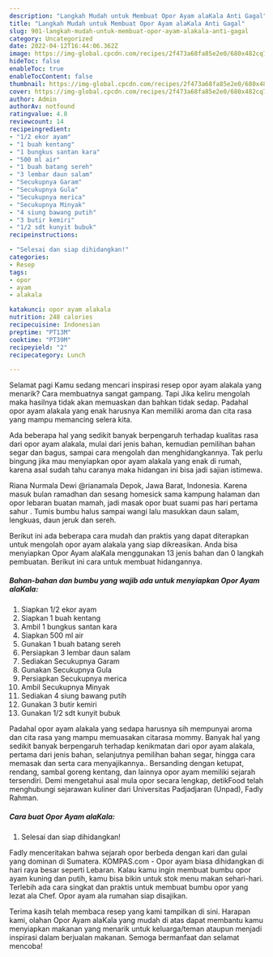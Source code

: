 ```yaml
---
description: "Langkah Mudah untuk Membuat Opor Ayam alaKala Anti Gagal"
title: "Langkah Mudah untuk Membuat Opor Ayam alaKala Anti Gagal"
slug: 901-langkah-mudah-untuk-membuat-opor-ayam-alakala-anti-gagal
category: Uncategorized
date: 2022-04-12T16:44:06.362Z
image: https://img-global.cpcdn.com/recipes/2f473a68fa85e2e0/680x482cq70/opor-ayam-alakala-foto-resep-utama.jpg
hideToc: false
enableToc: true
enableTocContent: false
thumbnail: https://img-global.cpcdn.com/recipes/2f473a68fa85e2e0/680x482cq70/opor-ayam-alakala-foto-resep-utama.jpg
cover: https://img-global.cpcdn.com/recipes/2f473a68fa85e2e0/680x482cq70/opor-ayam-alakala-foto-resep-utama.jpg
author: Admin
authorAv: notfound
ratingvalue: 4.8
reviewcount: 14
recipeingredient:
- "1/2 ekor ayam"
- "1 buah kentang"
- "1 bungkus santan kara"
- "500 ml air"
- "1 buah batang sereh"
- "3 lembar daun salam"
- "Secukupnya Garam"
- "Secukupnya Gula"
- "Secukupnya merica"
- "Secukupnya Minyak"
- "4 siung bawang putih"
- "3 butir kemiri"
- "1/2 sdt kunyit bubuk"
recipeinstructions:

- "Selesai dan siap dihidangkan!"
categories:
- Resep
tags:
- opor
- ayam
- alakala

katakunci: opor ayam alakala 
nutrition: 248 calories
recipecuisine: Indonesian
preptime: "PT13M"
cooktime: "PT39M"
recipeyield: "2"
recipecategory: Lunch

---
```



Selamat pagi Kamu sedang mencari inspirasi resep opor ayam alakala yang menarik? Cara membuatnya sangat gampang. Tapi Jika keliru mengolah maka hasilnya tidak akan memuaskan dan bahkan tidak sedap. Padahal opor ayam alakala yang enak harusnya Kan memiliki aroma dan cita rasa yang mampu memancing selera kita.


Ada beberapa hal yang sedikit banyak berpengaruh terhadap kualitas rasa dari opor ayam alakala, mulai dari jenis bahan, kemudian pemilihan bahan segar dan bagus, sampai cara mengolah dan menghidangkannya. Tak perlu bingung jika mau menyiapkan opor ayam alakala yang enak di rumah, karena asal sudah tahu caranya maka hidangan ini bisa jadi sajian istimewa.

Riana Nurmala Dewi @rianamala Depok, Jawa Barat, Indonesia. Karena masuk bulan ramadhan dan sesang homesick sama kampung halaman dan opor lebaran buatan mamah, jadi masak opor buat suami pas hari pertama sahur ️. Tumis bumbu halus sampai wangi lalu masukkan daun salam, lengkuas, daun jeruk dan sereh.


Berikut ini ada beberapa cara mudah dan praktis yang dapat diterapkan untuk mengolah opor ayam alakala yang siap dikreasikan. Anda bisa menyiapkan Opor Ayam alaKala menggunakan 13 jenis bahan dan 0 langkah pembuatan. Berikut ini cara untuk membuat hidangannya.

<!--inarticleads1-->

##### Bahan-bahan dan bumbu yang wajib ada untuk menyiapkan Opor Ayam alaKala:

1. Siapkan 1/2 ekor ayam
1. Siapkan 1 buah kentang
1. Ambil 1 bungkus santan kara
1. Siapkan 500 ml air
1. Gunakan 1 buah batang sereh
1. Persiapkan 3 lembar daun salam
1. Sediakan Secukupnya Garam
1. Gunakan Secukupnya Gula
1. Persiapkan Secukupnya merica
1. Ambil Secukupnya Minyak
1. Sediakan 4 siung bawang putih
1. Gunakan 3 butir kemiri
1. Gunakan 1/2 sdt kunyit bubuk


Padahal opor ayam alakala yang sedapa harusnya sih mempunyai aroma dan cita rasa yang mampu memuasakan citarasa mommy. Banyak hal yang sedikit banyak berpengaruh terhadap kenikmatan dari opor ayam alakala, pertama dari jenis bahan, selanjutnya pemilihan bahan segar, hingga cara memasak dan serta cara menyajikannya.. Bersanding dengan ketupat, rendang, sambal goreng kentang, dan lainnya opor ayam memiliki sejarah tersendiri. Demi mengetahui asal mula opor secara lengkap, detikFood telah menghubungi sejarawan kuliner dari Universitas Padjadjaran (Unpad), Fadly Rahman. 

<!--inarticleads2-->

##### Cara buat Opor Ayam alaKala:


1. Selesai dan siap dihidangkan!

Fadly menceritakan bahwa sejarah opor berbeda dengan kari dan gulai yang dominan di Sumatera. KOMPAS.com - Opor ayam biasa dihidangkan di hari raya besar seperti Lebaran. Kalau kamu ingin membuat bumbu opor ayam kuning dan putih, kamu bisa bikin untuk stok menu makan sehari-hari. Terlebih ada cara singkat dan praktis untuk membuat bumbu opor yang lezat ala Chef. Opor ayam ala rumahan siap disajikan. 

Terima kasih telah membaca resep yang kami tampilkan di sini. Harapan kami, olahan Opor Ayam alaKala yang mudah di atas dapat membantu kamu menyiapkan makanan yang menarik untuk keluarga/teman ataupun menjadi inspirasi dalam berjualan makanan. Semoga bermanfaat dan selamat mencoba!
